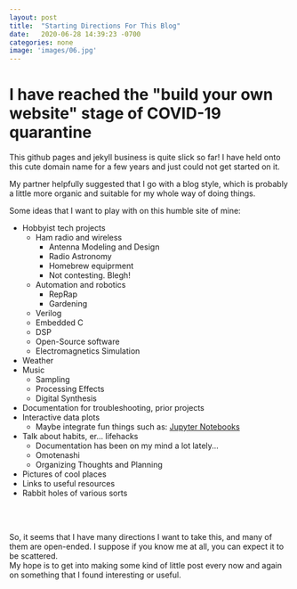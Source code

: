 ```yaml
---
layout: post
title:  "Starting Directions For This Blog"
date:   2020-06-28 14:39:23 -0700
categories: none
image: 'images/06.jpg'
---
```


# I have reached the "build your own website" stage of COVID-19 quarantine

This github pages and jekyll business is quite slick so far! I have held onto
this cute domain name for a few years and just could not get started on it.

My partner helpfully suggested that I go with a blog style, which is probably
a little more organic and suitable for my whole way of doing things.

Some ideas that I want to play with on this humble site of mine:

* Hobbyist tech projects
  * Ham radio and wireless
    * Antenna Modeling and Design
    * Radio Astronomy
    * Homebrew equiprment
    * Not contesting. Blegh!
  * Automation and robotics
    * RepRap
    * Gardening
  * Verilog
  * Embedded C
  * DSP
  * Open-Source software
  * Electromagnetics Simulation
* Weather
* Music
  * Sampling
  * Processing Effects
  * Digital Synthesis
* Documentation for troubleshooting, prior projects
* Interactive data plots
  * Maybe integrate fun things such as: [Jupyter Notebooks](https://mvdwoord.github.io/tools/2017/02/04/Notebook_in_gist_in_jekyll.html)
* Talk about habits, er... lifehacks
  * Documentation has been on my mind a lot lately...
  * Omotenashi
  * Organizing Thoughts and Planning
* Pictures of cool places
* Links to useful resources
* Rabbit holes of various sorts

<br>
<br>

So, it seems that I have many directions I want to take this, and many of them
are open-ended. I suppose if you know me at all, you can expect it to be scattered.<br>
My hope is to get into making some kind of little post every now and again on something that I found interesting or useful.

